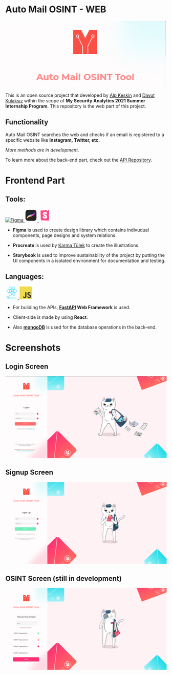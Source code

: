 # **Auto Mail OSINT - WEB**

![Logo](./src/screenshots/readme-login.png)

This is an open source project that developed by [Alp Keskin](https://github.com/alpkeskin) and [Davut Kulaksız](https://github.com/davutkulaksiz) within the scope of <b>My Security Analytics 2021 Summer Internship Program</b>. This repository is the web part of this project.

## Functionality

Auto Mail OSINT searches the web and checks if an email is registered to a specific website like <b>Instagram, Twitter, etc.</b>

<i>More methods are in development.</i>

To learn more about the back-end part, check out the [API Repository](https://github.com/mysecurityanalytics/auto-mail-osint-api).

# Frontend Part

## Tools:

<a href="https://www.figma.com/" target="_blank"> <img src="https://www.vectorlogo.zone/logos/figma/figma-icon.svg" alt="Figma" width="40" height="40"/> </a> <a href="https://procreate.art/" target="_blank"> <img src="./src/screenshots/procreate-logo.png" alt="Procreate" width="40" height="40"/> </a> <a href="https://storybook.js.org/" target="_blank"> <img src="./src/screenshots/storybook-logo.png" alt="Storybook" width="40" height="40"/> </a></p>

- <b>Figma</b> is used to create design library which contains indivudual components, page designs and system relations.

- <b>Procreate</b> is used by [Karma Tülek](https://www.instagram.com/sanmiyorumamaevet/) to create the illustrations.

- <b>Storybook</b> is used to improve sustainability of the project by putting the UI components in a isolated environment for documentation and testing.

## Languages:

<p align="left"> <a href="https://reactjs.org/" target="_blank"> <img src="https://raw.githubusercontent.com/devicons/devicon/master/icons/react/react-original-wordmark.svg" alt="react" width="40" height="40"/> </a> <a href="https://developer.mozilla.org/en-US/docs/Web/JavaScript" target="_blank"> <img src="https://raw.githubusercontent.com/devicons/devicon/master/icons/javascript/javascript-original.svg" alt="javascript" width="40" height="40"/> </a></p>

- For building the APIs, <b>[FastAPI](https://fastapi.tiangolo.com/) Web Framework</b> is used.

- Client-side is made by using <b>React</b>.

- Also <b>[mongoDB](https://www.mongodb.com/)</b> is used for the database operations in the back-end.

# Screenshots

## Login Screen

![Login Page](./src/screenshots/login-screen.png)

## Signup Screen

![Signup Page](./src/screenshots/signup-screen.png)

## OSINT Screen (still in development)

![OSINT Page](./src/screenshots/osint-screen.png)
